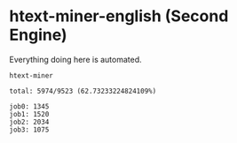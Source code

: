 # htext-miner-english (Second Engine)

Everything doing here is automated.

```
htext-miner

total: 5974/9523 (62.73233224824109%)

job0: 1345
job1: 1520
job2: 2034
job3: 1075
```
